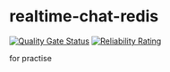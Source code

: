 # realtime-chat-redis
[![Quality Gate Status](https://sonarcloud.io/api/project_badges/measure?project=RedRad1sh_realtime-chat-redis&metric=alert_status)](https://sonarcloud.io/summary/new_code?id=RedRad1sh_realtime-chat-redis) [![Reliability Rating](https://sonarcloud.io/api/project_badges/measure?project=RedRad1sh_realtime-chat-redis&metric=reliability_rating)](https://sonarcloud.io/summary/new_code?id=RedRad1sh_realtime-chat-redis)

for practise
